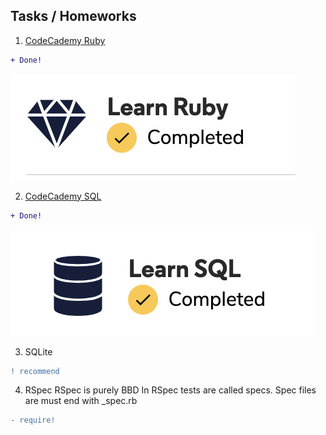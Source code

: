 ## Tasks / Homeworks

1. [CodeCademy Ruby](https://www.codecademy.com/learn/learn-ruby)  

```diff
+ Done!
```

![CodeCademy Ruby](Ruby/img1.png)

2. [CodeCademy SQL](https://www.codecademy.com/learn/learn-sql)
```diff
+ Done! 
```
![CodeCademy SQL](SQL/img1.png)


3. SQLite

```diff
! recommend 
```

4. RSpec
RSpec is purely BBD
In RSpec tests are called specs.
Spec files are must end with _spec.rb

```diff
- require! 
```

